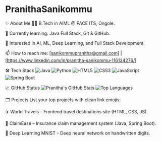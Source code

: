 # PranithaSanikommu
✨ About Me
👩‍💻 B.Tech in AIML @ PACE ITS, Ongole.

🌱 Currently learning: Java Full Stack, Git & GitHub.

🚀 Interested in AI, ML, Deep Learning, and Full Stack Development.

📫 How to reach me: [sanikommupranitha@gmail.com] | [https://www.linkedin.com/in/pranitha-sanikommu-116134276/]

🛠️ Tech Stack
![Java](https://img.shields.io/badge/-Java-007396?style=flat&logo=java)
![Python](https://img.shields.io/badge/-Python-3776AB?style=flat&logo=python)
![HTML5](https://img.shields.io/badge/-HTML5-E34F26?style=flat&logo=html5)
![CSS3](https://img.shields.io/badge/-CSS3-1572B6?style=flat&logo=css3)
![JavaScript](https://img.shields.io/badge/-JavaScript-F7DF1E?style=flat&logo=javascript)
![Spring Boot](https://img.shields.io/badge/-Spring%20Boot-6DB33F?style=flat&logo=spring-boot)

📈 GitHub Status
![Pranitha's GitHub Stats](https://github-readme-stats.vercel.app/api?username=PranithaSanikommu&show_icons=true&theme=dracula)
![Top Languages](https://github-readme-stats.vercel.app/api/top-langs/?username=PranithaSanikommu&layout=compact&theme=dracula)

🗂️ Projects
List your top projects with clean link emojis:

✈️ World Travels – Frontend travel destinations site (HTML, CSS, JS).

💼 ClaimEase – Insurance claim management system (Java, Spring Boot).

🤖 Deep Learning MNIST – Deep neural network on handwritten digits.


